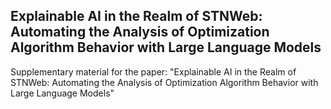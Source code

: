 ## Explainable AI in the Realm of STNWeb: Automating the Analysis of Optimization Algorithm Behavior with Large Language Models
Supplementary material for the paper: "Explainable AI in the Realm of STNWeb: Automating the Analysis of Optimization Algorithm Behavior with Large Language Models"
